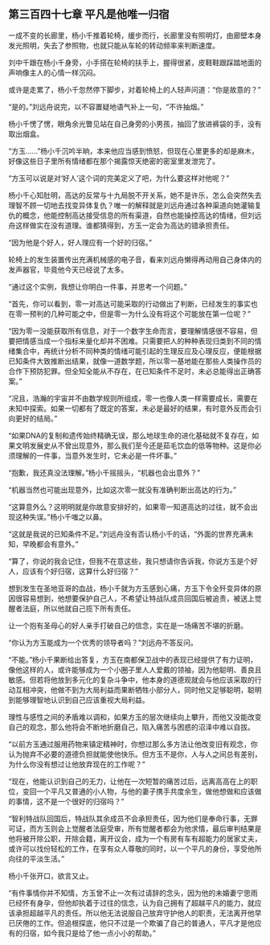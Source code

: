 ## 第三百四十七章 平凡是他唯一归宿
一成不变的长廊里，杨小千推着轮椅，缓步而行，长廊里没有照明灯，由廊壁本身发光照明，失去了参照物，也就只能从车轮的转动频率来判断速度。

刘中千跟在杨小千身旁，小手搭在轮椅的扶手上，握得很紧，皮鞋鞋跟踩踏地面的声响像主人的心情一样沉闷。

或许是走累了，杨小千忽然停下脚步，对着轮椅上的人轻声问道：“你是故意的？”

“是的。”刘远舟说完，以不容置疑地语气补上一句，“不许抽烟。”

杨小千愣了愣，眼角余光瞥见站在自己身旁的小男孩，抽回了放进裤袋的手，没有取出烟盒。

“方玉……”杨小千沉吟半晌，本来他应当感到愤怒，但现在心里更多的却是麻木，好像这些日子里所有情绪都在那个揭露惊天绝密的密室里发泄完了。

“方玉可以说是对‘好人’这个词的完美定义了吧，为什么要这样对他呢？”

杨小千心知肚明，高达的反常与十九局脱不开关系，她不是许乐，怎么会突然失去理智不顾一切地去找变异体复仇？唯一的解释就是刘远舟通过各种渠道向她灌输复仇的概念，他能控制高达接受信息的所有渠道，自然也能操控高达的情绪，但刘远舟这样做实在没有道理。谁都猜得到，方玉一定会为高达的错承担责任。

“因为他是个好人，好人理应有一个好的归宿。”

轮椅上的发生装置传出充满机械感的电子音，看来刘远舟懒得再动用自己身体内的发声器官，毕竟他今天已经说了太多。

“通过这个实例，我想让你明白一件事，并思考一个问题。”

“首先，你可以看到，零一对高达可能采取的行动做出了判断，已经发生的事实也在零一预判的几种可能之中，但是零一为什么没有将这个可能放在第一位呢？”

“因为零一没能获取所有信息，对于一个数字生命而言，要理解情感很不容易，但要把情感当成一个指标来量化却并不困难。只需要把人的种种表现归类到不同的情绪集合中，再统计分析不同种类的情绪可能引起的生理反应及心理反应，便能根据已知条件大致推断出结果，就像一道数学题，所以零一基地能在那些人类操作员的合作下预防犯罪。但全知全能从不存在，在已知条件不足时，未必总能得出正确答案。”

“况且，浩瀚的宇宙并不由数学规则所组成，零一也像人类一样需要成长，需要在未知中探索。如果一切都有了既定的答案，未必是最好的结果，有时意外反而会引向更好的结局。”

“如果DNA的复制和遗传始终精确无误，那么地球生命的进化基础就不复存在，如果文明发展史从不曾出现意外，那么我们至今还是茹毛饮血的低等物种。这是你必须理解的一件事，当意外发生时，它未必是一件坏事。”

“抱歉，我还真没法理解。”杨小千摇摇头，“机器也会出意外？”

“机器当然也可能出现意外，比如这次零一就没有准确判断出高达的行为。”

“这算意外么？这明明就是你故意安排好的，如果零一知道高达的过往，就不会出现这种失误。”杨小千嗤之以鼻。

“这就是我说的已知条件不足。”刘远舟没有否认杨小千的话，“外面的世界充满未知，早晚都会有意外。”

“算了，你说的我会记住，但我不在意这些，我只想请你告诉我，你说方玉是个好人，应该有个好归宿，这算什么好归宿？”

想到发生在圣地亚哥的血战，杨小千就为方玉感到心痛，方玉下令全歼变异体的原因很容易想到，他想要保护自己人，不希望让特战队成员回国后被追责，被送上觉醒者法庭，所以他就自己揽下所有责任。

让一个抱有圣母心的好人亲手打破自己的信念，实在是一场痛苦不堪的折磨。

“你认为方玉能成为一个优秀的领导者吗？”刘远舟不答反问。

“不能。”杨小千果断给出答复，方玉在南都保卫战中的表现已经提供了有力证明，像他这样的人，或许能够成为一个小圈子里人人爱戴的领袖，因为他聪明、善良且敏感。但若将他放到多元化的复杂斗争中，他本身的道德观就会与他应该采取的行动互相冲突，他做不到为大局利益而果断牺牲小部分人，同时他又足够聪明，聪明到能够理智地认识到自己应该重视大局利益。

理性与感性之间的矛盾难以调和，如果方玉的层次继续向上攀升，而他又没能改变自己的观念，那么他将会不断地折磨自己，陷入痛苦与困惑的沼泽中难以自拔。

“以前方玉通过服用药物来镇定精神时，你想过那么多方法让他改变旧有观念，你认为抛弃不必要的道德负担就能使他快乐。但方玉不是你，人与人之间总有差别，为什么你没有想过让他放弃现在的工作呢？”

“现在，他能认识到自己的无力，让他在一次短暂的痛苦过后，远离高高在上的职位，变回一个平凡又普通的小人物，与他的妻子携手共度余生，做他想做和应该做的事情，这不是一个很好的归宿吗？”

“智利特战队回国后，特战队其余成员不会承担责任，因为他们是奉命行事，无罪可证，而方玉则会上觉醒者法庭受审，所有觉醒者都会为他求情，最后审判结果是他将被开除公职，开除会籍，离开议会，成为一个有房有车有超能力的居家丈夫，或许可以找份轻松的工作，在享有众人尊敬的同时，以一个平凡的身份，享受他所向往的平淡生活。”

杨小千张开口，欲言又止。

“有件事情你并不知情，方玉曾不止一次有过请辞的念头，因为他的未婚妻宁思雨已经怀有身孕，但他却执着于过往的信念，认为自己拥有了超越平凡的能力，就应该承担超越平凡的责任。所以他无法说服自己放弃守护他人的职责，无法离开他早已厌倦的工作。但追根探底，他只不过是一个欺骗了自己的普通人，平凡才是他应有的归宿，如今我只是给了他一点小小的帮助。”

